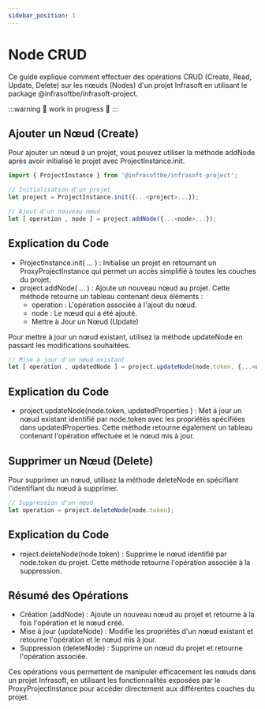 ```yaml
---
sidebar_position: 1
---
```


# Node CRUD

Ce guide explique comment effectuer des opérations CRUD (Create, Read, Update, Delete) sur les nœuds (Nodes) d'un projet Infrasoft en utilisant le package @infrasoftbe/infrasoft-project.

:::warning
🚧 work in progress 🚧
:::

## Ajouter un Nœud (Create)

Pour ajouter un nœud à un projet, vous pouvez utiliser la méthode addNode après avoir initialisé le projet avec ProjectInstance.init.

```typescript
import { ProjectInstance } from '@infrasoftbe/infrasoft-project';

// Initialisation d'un projet
let project = ProjectInstance.init({...<project>...});

// Ajout d'un nouveau nœud
let [ operation , node ] = project.addNode({...<node>...});
```

## Explication du Code

- ProjectInstance.init( ... ) : Initialise un projet en retournant un ProxyProjectInstance qui permet un accès simplifié à toutes les couches du projet.
- project.addNode( ... ) : Ajoute un nouveau nœud au projet. Cette méthode retourne un tableau contenant deux éléments :
  - operation : L'opération associée à l'ajout du nœud.
  - node : Le nœud qui a été ajouté.
  - Mettre à Jour un Nœud (Update)

Pour mettre à jour un nœud existant, utilisez la méthode updateNode en passant les modifications souhaitées.

```typescript
// Mise à jour d'un nœud existant
let [ operation , updatedNode ] = project.updateNode(node.token, {...<updatedProperties>...});
```

## Explication du Code

- project.updateNode(node.token, updatedProperties ) : Met à jour un nœud existant identifié par node.token avec les propriétés spécifiées dans updatedProperties. Cette méthode retourne également un tableau contenant l'opération effectuée et le nœud mis à jour.

## Supprimer un Nœud (Delete)

Pour supprimer un nœud, utilisez la méthode deleteNode en spécifiant l'identifiant du nœud à supprimer.

```typescript
// Suppression d'un nœud
let operation = project.deleteNode(node.token);
```

## Explication du Code

- roject.deleteNode(node.token) : Supprime le nœud identifié par node.token du projet. Cette méthode retourne l'opération associée à la suppression.

## Résumé des Opérations

- Création (addNode) : Ajoute un nouveau nœud au projet et retourne à la fois l'opération et le nœud créé.
- Mise à jour (updateNode) : Modifie les propriétés d'un nœud existant et retourne l'opération et le nœud mis à jour.
- Suppression (deleteNode) : Supprime un nœud du projet et retourne l'opération associée.

Ces opérations vous permettent de manipuler efficacement les nœuds dans un projet Infrasoft, en utilisant les fonctionnalités exposées par le ProxyProjectInstance pour accéder directement aux différentes couches du projet.

